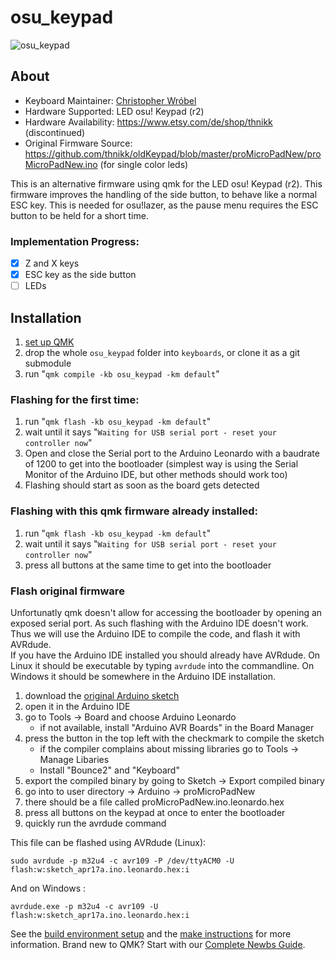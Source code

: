 # osu_keypad

![osu_keypad](https://i.etsystatic.com/10408775/r/il/29aa5e/826177685/il_300x300.826177685_q8ol.jpg)

## About

* Keyboard Maintainer: [Christopher Wróbel](https://github.com/katzenbiber)
* Hardware Supported: LED osu! Keypad (r2)
* Hardware Availability: https://www.etsy.com/de/shop/thnikk (discontinued)
* Original Firmware Source: https://github.com/thnikk/oldKeypad/blob/master/proMicroPadNew/proMicroPadNew.ino (for single color leds)  

This is an alternative firmware using qmk for the LED osu! Keypad (r2). This firmware improves the handling of the side button, to behave like a normal ESC key. This is needed for osu!lazer, as the pause menu requires the ESC button to be held for a short time.

### Implementation Progress:
- [x] Z and X keys
- [x] ESC key as the side button
- [ ] LEDs

## Installation
1. [set up QMK](https://docs.qmk.fm/#/getting_started_build_tools)  
2. drop the whole `osu_keypad` folder into `keyboards`, or clone it as a git submodule 
3. run "`qmk compile -kb osu_keypad -km default`"

### Flashing for the first time:
1. run "`qmk flash -kb osu_keypad -km default`"
2. wait until it says "`Waiting for USB serial port - reset your controller now`"
3. Open and close the Serial port to the Arduino Leonardo with a baudrate of 1200 to get into the bootloader (simplest way is using the Serial Monitor of the Arduino IDE, but other methods should work too)
4. Flashing should start as soon as the board gets detected

### Flashing with this qmk firmware already installed:
1. run "`qmk flash -kb osu_keypad -km default`"
2. wait until it says "`Waiting for USB serial port - reset your controller now`"
3. press all buttons at the same time to get into the bootloader 

### Flash original firmware
Unfortunatly qmk doesn't allow for accessing the bootloader by opening an exposed serial port. As such flashing with the Arduino IDE doesn't work. Thus we will use the Arduino IDE to compile the code, and flash it with AVRdude.  
If you have the Arduino IDE installed you should already have AVRdude. On Linux it should be executable by typing `avrdude` into the commandline. On Windows it should be somewhere in the Arduino IDE installation.

1. download the [original Arduino sketch](https://github.com/thnikk/oldKeypad/blob/master/proMicroPadNew/proMicroPadNew.ino)  
2. open it in the Arduino IDE    
3. go to Tools -> Board and choose Arduino Leonardo
    - if not available, install "Arduino AVR Boards" in the Board Manager
4. press the button in the top left with the checkmark to compile the sketch
    - if the compiler complains about missing libraries go to Tools -> Manage Libaries
    - Install "Bounce2" and "Keyboard"
5. export the compiled binary by going to Sketch -> Export compiled binary
6. go into to user directory -> Arduino -> proMicroPadNew
7. there should be a file called proMicroPadNew.ino.leonardo.hex
8. press all buttons on the keypad at once to enter the bootloader
9. quickly run the avrdude command

This file can be flashed using AVRdude (Linux):

    sudo avrdude -p m32u4 -c avr109 -P /dev/ttyACM0 -U flash:w:sketch_apr17a.ino.leonardo.hex:i

And on Windows :

    avrdude.exe -p m32u4 -c avr109 -U flash:w:sketch_apr17a.ino.leonardo.hex:i

See the [build environment setup](https://docs.qmk.fm/#/getting_started_build_tools) and the [make instructions](https://docs.qmk.fm/#/getting_started_make_guide) for more information. Brand new to QMK? Start with our [Complete Newbs Guide](https://docs.qmk.fm/#/newbs).

